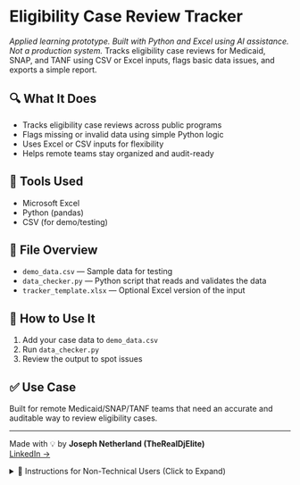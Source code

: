 # Eligibility Case Review Tracker

_Applied learning prototype. Built with Python and Excel using AI assistance. Not a production system._
Tracks eligibility case reviews for Medicaid, SNAP, and TANF using CSV or Excel inputs, flags basic data issues, and exports a simple report. 

## 🔍 What It Does
- Tracks eligibility case reviews across public programs
- Flags missing or invalid data using simple Python logic
- Uses Excel or CSV inputs for flexibility
- Helps remote teams stay organized and audit-ready

## 🧰 Tools Used
- Microsoft Excel
- Python (pandas)
- CSV (for demo/testing)

## 📁 File Overview
- `demo_data.csv` — Sample data for testing
- `data_checker.py` — Python script that reads and validates the data
- `tracker_template.xlsx` — Optional Excel version of the input

## 🧪 How to Use It
1. Add your case data to `demo_data.csv`
2. Run `data_checker.py`
3. Review the output to spot issues

## ✅ Use Case
Built for remote Medicaid/SNAP/TANF teams that need an accurate and auditable way to review eligibility cases.

---

Made with 💡 by **Joseph Netherland (TheRealDjElite)**  
[LinkedIn →](https://linkedin.com/in/JoeNetherland)

<details>
<summary>📘 Instructions for Non-Technical Users (Click to Expand)</summary>

### 💡 How to Use This Tool (No Tech Skills Needed)

This tool checks your eligibility case data for missing or incorrect information, and flags any issues for review. You don’t need technical knowledge to use it.

---

### ✅ What You’ll Need:
1. A computer with Excel (or Google Sheets)
2. Python installed on your system (download at: https://www.python.org/downloads)
3. Your case data saved as a `.csv` file (can be exported from Excel or Google Sheets)

---

### 🧭 Step-by-Step Instructions

#### 1. Download the Tool
- Go to:  
  [https://github.com/TheRealDjElite/EligibilityCaseReviewTracker](https://github.com/TheRealDjElite/EligibilityCaseReviewTracker)
- Click the green **Code** button → **Download ZIP**
- Unzip the folder

#### 2. Open the Folder
- Find the file: `data_checker.py`

#### 3. Run the Tool
- On **Windows**:
  - Inside the folder, click the **address bar**, type `cmd`, and press **Enter**
  - In the black window that opens, type:
    ```
    python data_checker.py
    ```

- On **Mac**:
  - Open the **Terminal**
  - Drag the folder into the Terminal after typing:
    ```
    cd 
    ```
    Then press **Enter**
  - Run the script:
    ```
    python3 data_checker.py
    ```

#### 4. See Your Results
- The tool will show any missing or invalid data
- It will create an `error_report.csv` file with the flagged issues
- Open the `error_report.csv` file in Excel or Google Sheets to see what needs fixing

---

### 👩‍💼 Example Use
You’re checking SNAP, TANF, or Medicaid eligibility cases submitted by case managers. After running this tool, you’ll see which records have missing data, invalid dates, or mismatched status — and then you can fix them quickly before they’re submi
